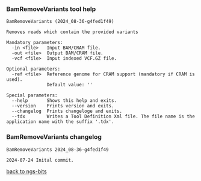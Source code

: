 ### BamRemoveVariants tool help
	BamRemoveVariants (2024_08-36-g4fed1f49)
	
	Removes reads which contain the provided variants
	
	Mandatory parameters:
	  -in <file>   Input BAM/CRAM file.
	  -out <file>  Output BAM/CRAM file.
	  -vcf <file>  Input indexed VCF.GZ file.
	
	Optional parameters:
	  -ref <file>  Reference genome for CRAM support (mandatory if CRAM is used).
	               Default value: ''
	
	Special parameters:
	  --help       Shows this help and exits.
	  --version    Prints version and exits.
	  --changelog  Prints changeloge and exits.
	  --tdx        Writes a Tool Definition Xml file. The file name is the application name with the suffix '.tdx'.
	
### BamRemoveVariants changelog
	BamRemoveVariants 2024_08-36-g4fed1f49
	
	2024-07-24 Inital commit.
[back to ngs-bits](https://github.com/imgag/ngs-bits)
